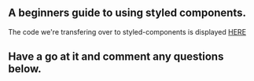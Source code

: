 ## A beginners guide to using styled components. 
The code we're transfering over to styled-components is displayed [HERE](https://codepen.io/ephie-the-scripter/full/xxqYoPo) 

## Have a go at it and comment any questions below. 
